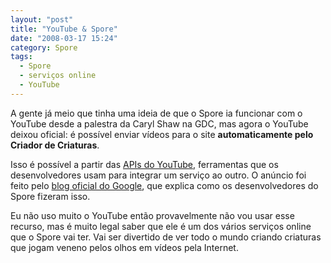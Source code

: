 ```yaml
---
layout: "post"
title: "YouTube & Spore"
date: "2008-03-17 15:24"
category: Spore
tags:
  - Spore
  - serviços online
  - YouTube
---
```


A gente já meio que tinha uma ideia de que o Spore ia funcionar com o YouTube desde a palestra da Caryl Shaw na GDC, mas agora o YouTube deixou oficial: é possível enviar vídeos para o site **automaticamente pelo Criador de Criaturas**.

Isso é possível a partir das [APIs do YouTube](http://code.google.com/apis/youtube/overview.html), ferramentas que os desenvolvedores usam para integrar um serviço ao outro. O anúncio foi feito pelo [blog oficial do Google](http://googleblog.blogspot.com/2008/03/youtube-finds-its-way-into-spore.html), que explica como os desenvolvedores do Spore fizeram isso.

Eu não uso muito o YouTube então provavelmente não vou usar esse recurso, mas é muito legal saber que ele é um dos vários serviços online que o Spore vai ter. Vai ser divertido de ver todo o mundo criando criaturas que jogam veneno pelos olhos em vídeos pela Internet.
